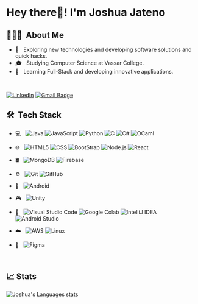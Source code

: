 # Hey there👋! I'm Joshua Jateno

## 👨🏽‍💻 &nbsp;About Me 

- 🤔 &nbsp; Exploring new technologies and developing software solutions and quick hacks.
- 🎓 &nbsp; Studying Computer Science at Vassar College.
- 💼 &nbsp; Learning Full-Stack and developing innovative applications.

<br>

[![LinkedIn](https://img.shields.io/badge/-Joshua%20Jateno-blue?style=plastic&logo=linkedin&logoColor=white&link=https://www.linkedin.com/in/joshuajateno/)](https://www.linkedin.com/in/joshuajateno/)
[![Gmail Badge](https://img.shields.io/badge/-joshuajateno@gmail.com-c14438?style=flat-square&logo=Gmail&logoColor=white&link=mailto:joshuajateno@gmail.com)](mailto:joshuajateno@gmail.com)


## 🛠 &nbsp;Tech Stack


- 💻 &nbsp;
  ![Java](https://img.shields.io/badge/-Java-333333?style=flat&logo=Java&logoColor=007396) ![JavaScript](https://img.shields.io/badge/-JavaScript-333333?style=flat&logo=javascript) ![Python](https://img.shields.io/badge/-Python-333333?style=flat&logo=python) ![C](https://img.shields.io/badge/-C-333333?style=flat&logo=C) ![C#](https://img.shields.io/badge/-C%23-333333?style=flat&logo=C%20Sharp) ![OCaml](https://img.shields.io/badge/-OCaml-333333?style=flat&logo=OCaml)

- 🌐 &nbsp;
  ![HTML5](https://img.shields.io/badge/-HTML5-333333?style=flat&logo=HTML5) ![CSS](https://img.shields.io/badge/-CSS-333333?style=flat&logo=CSS3&logoColor=1572B6) ![BootStrap](https://img.shields.io/badge/-BootStrap-333333?style=flat&logo=bootstrap&logoColor=1572B6) ![Node.js](https://img.shields.io/badge/-Node.js-333333?style=flat&logo=node.js) ![React](https://img.shields.io/badge/-React-333333?style=flat&logo=react)

- 🛢 &nbsp;
  ![MongoDB](https://img.shields.io/badge/-MongoDB-333333?style=flat&logo=mongodb) ![Firebase](https://img.shields.io/badge/-Firebase-333333?style=flat&logo=firebase)

- ⚙️ &nbsp;
  ![Git](https://img.shields.io/badge/-Git-333333?style=flat&logo=git) ![GitHub](https://img.shields.io/badge/-GitHub-333333?style=flat&logo=github)

- 📱 &nbsp;
  ![Android](https://img.shields.io/badge/-Android-333333?style=flat&logo=android)

- 🎮 &nbsp;
  ![Unity](https://img.shields.io/badge/-Unity-333333?style=flat&logo=unity)

- 🔧 &nbsp;
  ![Visual Studio Code](https://img.shields.io/badge/-Visual%20Studio%20Code-333333?style=flat&logo=visual-studio-code) ![Google Colab](https://img.shields.io/badge/-Google%20Colab-333333?style=flat&logo=google-colab) ![IntelliJ IDEA](https://img.shields.io/badge/-IntelliJ%20IDEA-333333?style=flat&logo=intellij-idea) ![Android Studio](https://img.shields.io/badge/-Android%20Studio-333333?style=flat&logo=android-studio)

- ☁️ &nbsp;
  ![AWS](https://img.shields.io/badge/-AWS-333333?style=flat&logo=amazon-aws) ![Linux](https://img.shields.io/badge/-Linux-333333?style=flat&logo=linux)

- 🎨 &nbsp;
  ![Figma](https://img.shields.io/badge/-Figma-333333?style=flat&logo=figma)

<br/>

## 📈 Stats

![Joshua's Languages stats](https://github-readme-stats.vercel.app/api/top-langs/?username=joshua0983&theme=buefy&layout=compact&langs_count=10)


